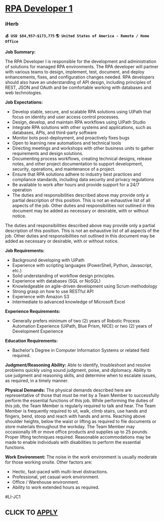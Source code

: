 # [RPA Developer 1](https://www.remotewlb.com/apply/rpa-developer-1)  
### iHerb  
#### `💰 USD $84,957~$173,775` `🌎 United States of America - Remote / Home Office`  

**Job Summary:**

The RPA Developer I is responsible for the development and administration of solutions for managed RPA environments. The RPA developer will partner with various teams to design, implement, test, document, and deploy enhancements, fixes, and configuration changes needed. RPA developers should also have an understanding of API design, including principles of REST, JSON and OAuth and be comfortable working with databases and web technologies.

 **Job Expectations:**

  * Develop stable, secure, and scalable RPA solutions using UiPath that focus on identity and user access control processes.
  * Design, develop, and maintain RPA workflows using UiPath Studio
  * Integrate RPA solutions with other systems and applications, such as databases, APIs, and third-party software
  * Monitor bots post-deployment, and proactively fixes bugs
  * Open to learning new automations and technical tools
  * Directing meetings and workshops with other business units to gather requirements and design solutions.
  * Documenting process workflows, creating technical designs, release notes, and other project documentation to support development, security, operations, and maintenance of a project.
  * Ensure that RPA solutions adhere to industry best practices and compliance standards, including data security and privacy regulations
  * Be available to work after hours and provide support for a 24/7 operation
  * The duties and responsibilities described above may provide only a partial description of this position. This is not an exhaustive list of all aspects of the job. Other duties and responsibilities not outlined in this document may be added as necessary or desirable, with or without notice.

The duties and responsibilities described above may provide only a partial description of this position. This is not an exhaustive list of all aspects of the job. Other duties and responsibilities not outlined in this document may be added as necessary or desirable, with or without notice.

 **Job Requirements:**

  * Background developing with UiPath
  * Experience with scripting languages (PowerShell, Python, Javascript, etc.)
  * Solid understanding of workflow design principles.
  * Experience with databases (SQL or NoSQL)
  * Knowledgeable on agile-driven development using Scrum methodology
  * Strong grasp on how to use RESTful API
  * Experience with Amazon S3
  * Intermediate to advanced knowledge of Microsoft Excel

 **Experience Requirements:**

  * Generally prefers minimum of two (2) years of Robotic Process Automation Experience (UiPath, Blue Prism, NICE) or two (2) years of Development Experience

 **Education Requirements:**

  * Bachelor's Degree in Computer Information Systems or related field required.

 **Judgment/Reasoning Ability:** Able to identify, troubleshoot and resolve problems quickly using sound judgment, poise, and diplomacy. Ability to use judgment and reasoning skills, and determine when to escalate issues, as required, in a timely manner.

 **Physical Demands:** The physical demands described here are representative of those that must be met by a Team Member to successfully perform the essential functions of this job. While performing the duties of this job, the Team Member is regularly required to talk and hear. The Team Member is frequently required to sit, walk, climb stairs, use hands and fingers, bend, stoop and reach with hands and arms. Reaching above shoulder heights, below the waist or lifting as required to file documents or store materials throughout the workday. The Team Member may occasionally lift or move office products and supplies up to 25 pounds. Proper lifting techniques required. Reasonable accommodations may be made to enable individuals with disabilities to perform the essential functions.

 **Work Environment:** The noise in the work environment is usually moderate for those working onsite. Other factors are:

  * Hectic, fast-paced with multi-level distractions.
  * Professional, yet casual work environment.
  * Office / Warehouse environment.
  * Ability to work extended hours as required.

#LI-JC1

  
## CLICK TO [APPLY](https://www.remotewlb.com/apply/rpa-developer-1)

